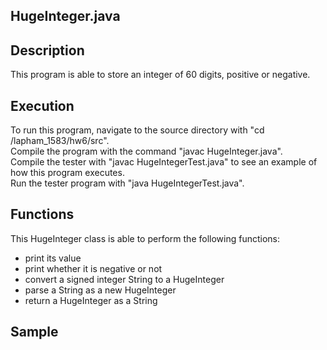 ## HugeInteger.java

## Description

This program is able to store an integer of 60 digits, positive or negative. 

## Execution

To run this program, navigate to the source directory with "cd <PATH>/lapham_1583/hw6/src".  
Compile the program with the command "javac HugeInteger.java".  
Compile the tester with "javac HugeIntegerTest.java" to see an example of how this program executes.  
Run the tester program with "java HugeIntegerTest.java".  

## Functions

This HugeInteger class is able to perform the following functions:  

- print its value 
- print whether it is negative or not
- convert a signed integer String to a HugeInteger
- parse a String as a new HugeInteger
- return a HugeInteger as a String

## Sample

